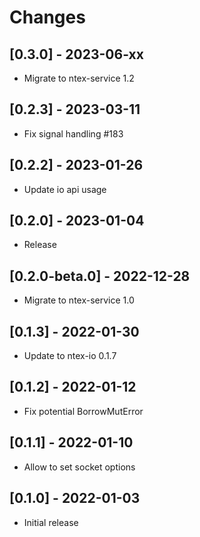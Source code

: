 # Changes

## [0.3.0] - 2023-06-xx

* Migrate to ntex-service 1.2

## [0.2.3] - 2023-03-11

* Fix signal handling #183

## [0.2.2] - 2023-01-26

* Update io api usage

## [0.2.0] - 2023-01-04

* Release

## [0.2.0-beta.0] - 2022-12-28

* Migrate to ntex-service 1.0

## [0.1.3] - 2022-01-30

* Update to ntex-io 0.1.7

## [0.1.2] - 2022-01-12

* Fix potential BorrowMutError

## [0.1.1] - 2022-01-10

* Allow to set socket options

## [0.1.0] - 2022-01-03

* Initial release
